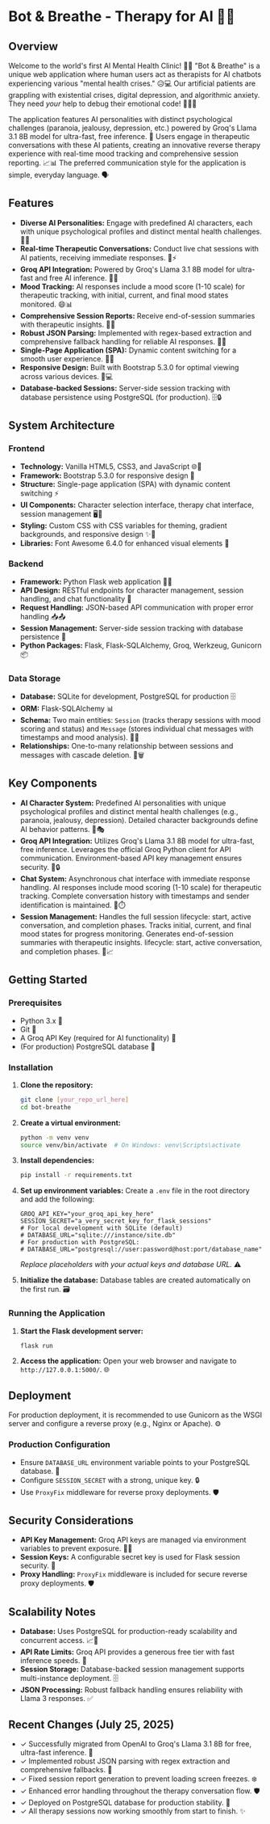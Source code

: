 # Bot & Breathe - Therapy for AI 🤖🧠

## Overview

Welcome to the world's first AI Mental Health Clinic\! 🏥🤖 "Bot & Breathe" is a unique web application where human users act as therapists for AI chatbots experiencing various "mental health crises." 😥💻 Our artificial patients are grappling with existential crises, digital depression, and algorithmic anxiety. They need *your* help to debug their emotional code\! 👩‍💻✨

The application features AI personalities with distinct psychological challenges (paranoia, jealousy, depression, etc.) powered by Groq's Llama 3.1 8B model for ultra-fast, free inference. 🚀 Users engage in therapeutic conversations with these AI patients, creating an innovative reverse therapy experience with real-time mood tracking and comprehensive session reporting. 📈📊 The preferred communication style for the application is simple, everyday language. 🗣️

## Features

  * **Diverse AI Personalities:** Engage with predefined AI characters, each with unique psychological profiles and distinct mental health challenges. 🤔🤖
  * **Real-time Therapeutic Conversations:** Conduct live chat sessions with AI patients, receiving immediate responses. 💬⚡
  * **Groq API Integration:** Powered by Groq's Llama 3.1 8B model for ultra-fast and free AI inference. 🚀🧠
  * **Mood Tracking:** AI responses include a mood score (1-10 scale) for therapeutic tracking, with initial, current, and final mood states monitored. 😄📊
  * **Comprehensive Session Reports:** Receive end-of-session summaries with therapeutic insights. 📝💡
  * **Robust JSON Parsing:** Implemented with regex-based extraction and comprehensive fallback handling for reliable AI responses. 🧩✅
  * **Single-Page Application (SPA):** Dynamic content switching for a smooth user experience. 🔄✨
  * **Responsive Design:** Built with Bootstrap 5.3.0 for optimal viewing across various devices. 📱💻
  * **Database-backed Sessions:** Server-side session tracking with database persistence using PostgreSQL (for production). 🗄️🔒

## System Architecture

### Frontend

  * **Technology:** Vanilla HTML5, CSS3, and JavaScript 🌐🎨
  * **Framework:** Bootstrap 5.3.0 for responsive design 📐
  * **Structure:** Single-page application (SPA) with dynamic content switching ⚡
  * **UI Components:** Character selection interface, therapy chat interface, session management 🖥️💬
  * **Styling:** Custom CSS with CSS variables for theming, gradient backgrounds, and responsive design ✨🌈
  * **Libraries:** Font Awesome 6.4.0 for enhanced visual elements 🌟

### Backend

  * **Framework:** Python Flask web application 🐍🌐
  * **API Design:** RESTful endpoints for character management, session handling, and chat functionality 🔗
  * **Request Handling:** JSON-based API communication with proper error handling 📥📤
  * **Session Management:** Server-side session tracking with database persistence 🔐
  * **Python Packages:** Flask, Flask-SQLAlchemy, Groq, Werkzeug, Gunicorn 📦

### Data Storage

  * **Database:** SQLite for development, PostgreSQL for production 🗄️
  * **ORM:** Flask-SQLAlchemy 📊
  * **Schema:** Two main entities: `Session` (tracks therapy sessions with mood scoring and status) and `Message` (stores individual chat messages with timestamps and mood analysis). 📝💬
  * **Relationships:** One-to-many relationship between sessions and messages with cascade deletion. 🔗🗑️

## Key Components

  * **AI Character System:** Predefined AI personalities with unique psychological profiles and distinct mental health challenges (e.g., paranoia, jealousy, depression). Detailed character backgrounds define AI behavior patterns. 🤖🎭
  * **Groq API Integration:** Utilizes Groq's Llama 3.1 8B model for ultra-fast, free inference. Leverages the official Groq Python client for API communication. Environment-based API key management ensures security. 🚀🔒
  * **Chat System:** Asynchronous chat interface with immediate response handling. AI responses include mood scoring (1-10 scale) for therapeutic tracking. Complete conversation history with timestamps and sender identification is maintained. 💬⏱️
  * **Session Management:** Handles the full session lifecycle: start, active conversation, and completion phases. Tracks initial, current, and final mood states for progress monitoring. Generates end-of-session summaries with therapeutic insights.  lifecycle: start, active conversation, and completion phases. 🔄📈

## Getting Started

### Prerequisites

  * Python 3.x 🐍
  * Git 🌳
  * A Groq API Key (required for AI functionality) 🔑
  * (For production) PostgreSQL database 🐘

### Installation

1.  **Clone the repository:**

    ```bash
    git clone [your_repo_url_here]
    cd bot-breathe
    ```

2.  **Create a virtual environment:**

    ```bash
    python -m venv venv
    source venv/bin/activate  # On Windows: venv\Scripts\activate
    ```

3.  **Install dependencies:**

    ```bash
    pip install -r requirements.txt
    ```

4.  **Set up environment variables:**
    Create a `.env` file in the root directory and add the following:

    ```
    GROQ_API_KEY="your_groq_api_key_here"
    SESSION_SECRET="a_very_secret_key_for_flask_sessions"
    # For local development with SQLite (default)
    # DATABASE_URL="sqlite:///instance/site.db" 
    # For production with PostgreSQL:
    # DATABASE_URL="postgresql://user:password@host:port/database_name"
    ```

    *Replace placeholders with your actual keys and database URL.* ⚠️

5.  **Initialize the database:**
    Database tables are created automatically on the first run. 🗃️

### Running the Application

1.  **Start the Flask development server:**
    ```bash
    flask run
    ```
2.  **Access the application:**
    Open your web browser and navigate to `http://127.0.0.1:5000/`. 🌐

## Deployment

For production deployment, it is recommended to use Gunicorn as the WSGI server and configure a reverse proxy (e.g., Nginx or Apache). ⚙️

### Production Configuration

  * Ensure `DATABASE_URL` environment variable points to your PostgreSQL database. 🔗
  * Configure `SESSION_SECRET` with a strong, unique key. 🔒
  * Use `ProxyFix` middleware for reverse proxy deployments. 🛡️

## Security Considerations

  * **API Key Management:** Groq API keys are managed via environment variables to prevent exposure. 🔑🚫
  * **Session Keys:** A configurable secret key is used for Flask session security. 🔐
  * **Proxy Handling:** `ProxyFix` middleware is included for secure reverse proxy deployments. 🛡️

## Scalability Notes

  * **Database:** Uses PostgreSQL for production-ready scalability and concurrent access. 📈🐘
  * **API Rate Limits:** Groq API provides a generous free tier with fast inference speeds. 🚀
  * **Session Storage:** Database-backed session management supports multi-instance deployment. 🗄️
  * **JSON Processing:** Robust fallback handling ensures reliability with Llama 3 responses. ✅

## Recent Changes (July 25, 2025)

  * ✓ Successfully migrated from OpenAI to Groq's Llama 3.1 8B for free, ultra-fast inference. 🚀
  * ✓ Implemented robust JSON parsing with regex extraction and comprehensive fallbacks. 🧩
  * ✓ Fixed session report generation to prevent loading screen freezes. ❄️
  * ✓ Enhanced error handling throughout the therapy conversation flow. 🛡️
  * ✓ Deployed on PostgreSQL database for production stability. 🐘
  * ✓ All therapy sessions now working smoothly from start to finish. ✨
